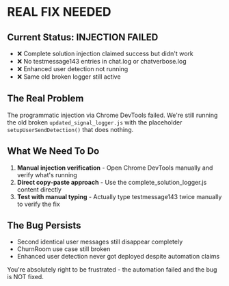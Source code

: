 # REAL FIX NEEDED

## Current Status: INJECTION FAILED
- ❌ Complete solution injection claimed success but didn't work
- ❌ No testmessage143 entries in chat.log or chatverbose.log  
- ❌ Enhanced user detection not running
- ❌ Same old broken logger still active

## The Real Problem
The programmatic injection via Chrome DevTools failed. We're still running the old broken `updated_signal_logger.js` with the placeholder `setupUserSendDetection()` that does nothing.

## What We Need To Do
1. **Manual injection verification** - Open Chrome DevTools manually and verify what's running
2. **Direct copy-paste approach** - Use the complete_solution_logger.js content directly
3. **Test with manual typing** - Actually type testmessage143 twice manually to verify the fix

## The Bug Persists
- Second identical user messages still disappear completely
- ChurnRoom use case still broken
- Enhanced user detection never got deployed despite automation claims

You're absolutely right to be frustrated - the automation failed and the bug is NOT fixed.